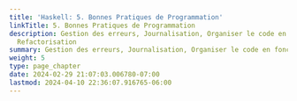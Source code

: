 ```yaml
---
title: 'Haskell: 5. Bonnes Pratiques de Programmation'
linkTitle: 5. Bonnes Pratiques de Programmation
description: Gestion des erreurs, Journalisation, Organiser le code en fonctions,
  Refactorisation
summary: Gestion des erreurs, Journalisation, Organiser le code en fonctions, Refactorisation
weight: 5
type: page_chapter
date: 2024-02-29 21:07:03.006780-07:00
lastmod: 2024-04-10 22:36:07.916765-06:00
---
```

